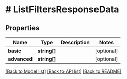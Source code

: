 # # ListFiltersResponseData

## Properties

Name | Type | Description | Notes
------------ | ------------- | ------------- | -------------
**basic** | **string[]** |  | [optional]
**advanced** | **string[]** |  | [optional]

[[Back to Model list]](../../README.md#models) [[Back to API list]](../../README.md#endpoints) [[Back to README]](../../README.md)
